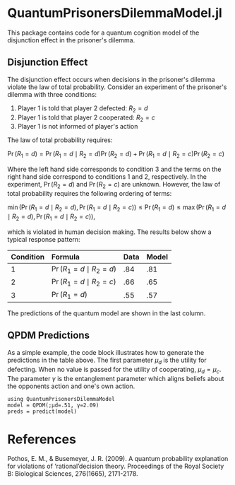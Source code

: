 # QuantumPrisonersDilemmaModel.jl

This package contains code for a quantum cognition model of the disjunction effect in the prisoner's dilemma. 

## Disjunction Effect

The disjunction effect occurs when decisions in the prisoner's dilemma violate the law of total probability. Consider an experiment of the prisoner's dilemma with three conditions:

1. Player 1 is told that player 2 defected: $R_2=d$
2. Player 1 is told that player 2 cooperated: $R_2=c$
3. Player 1 is not informed of player's action

The law of total probability requires:

$\Pr(R_1=d) = \Pr(R_1=d \mid R_2=d) \Pr(R_2=d) + \Pr(R_1=d \mid R_2=c) \Pr(R_2=c)$

Where the left hand side corresponds to condition 3 and the terms on the right hand side correspond to conditions 1 and 2, respectively. In the experiment, $\Pr(R_2=d)$ and $\Pr(R_2=c)$ are unknown. However, the law of total probability requires the following ordering of terms:

$\min(\Pr(R_1=d \mid R_2=d), \Pr(R_1=d \mid R_2=c)) \leq \Pr(R_1=d) \leq \max(\Pr(R_1=d \mid R_2=d), \Pr(R_1=d \mid R_2=c)),$

which is violated in human decision making. The results below show a typical response pattern:

|  Condition   | Formula    | Data | Model |
| :-- | :-- | :-- | :-- |
|  1   |  $\Pr(R_1=d \mid R_2=d)$   | .84| .81|
|  2  |   $\Pr(R_1=d \mid R_2=c)$   | .66| .65|
|  3   |  $\Pr(R_1=d)$  | .55 | .57|

The predictions of the quantum model are shown in the last column.

## QPDM Predictions

As a simple example, the code block illustrates how to generate the predictions in the table above. The first parameter $\mu_d$ is the utility for defecting. When no value is passed for the utility of cooperating, $\mu_d = \mu_c$. The parameter $\gamma$ is the entanglement parameter which aligns beliefs about the opponents action and one's own action. 

```@example 
using QuantumPrisonersDilemmaModel
model = QPDM(;μd=.51, γ=2.09)
preds = predict(model)
```




# References 

Pothos, E. M., & Busemeyer, J. R. (2009). A quantum probability explanation for violations of ‘rational’decision theory. Proceedings of the Royal Society B: Biological Sciences, 276(1665), 2171-2178.
